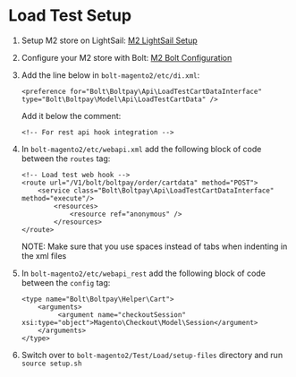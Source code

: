 # Load Test Setup 
1. Setup M2 store on LightSail: [M2 LightSail Setup](https://www.notion.so/boltteam/Remote-dev-server-with-lightsail-8a053570b68c4ac78561cf04cbde8405)

2. Configure your M2 store with Bolt: [M2 Bolt Configuration](https://docs.bolt.com/docs/magento-2-integration#section-2-plugin-configuration)

3. Add the line below in `bolt-magento2/etc/di.xml`: 
	```
	<preference for="Bolt\Boltpay\Api\LoadTestCartDataInterface" type="Bolt\Boltpay\Model\Api\LoadTestCartData" />
	```
	Add it below the comment: 
	```
	<!-- For rest api hook integration -->
	```
4. In `bolt-magento2/etc/webapi.xml` add the following block of code between the `routes` tag: 
	```
	<!-- Load test web hook -->  
    <route url="/V1/bolt/boltpay/order/cartdata" method="POST">
        <service class="Bolt\Boltpay\Api\LoadTestCartDataInterface" method="execute"/>
            <resources> 
                <resource ref="anonymous" />  
            </resources>
    </route>
	 ```
    NOTE: Make sure that you use spaces instead of tabs when indenting in the xml files 

5. In `bolt-magento2/etc/webapi_rest` add the following block of code between the `config` tag: 
	```
    <type name="Bolt\Boltpay\Helper\Cart">  
        <arguments>
             <argument name="checkoutSession" xsi:type="object">Magento\Checkout\Model\Session</argument>  
        </arguments>
    </type> 
	```

6. Switch over to `bolt-magento2/Test/Load/setup-files` directory and run `source setup.sh`
